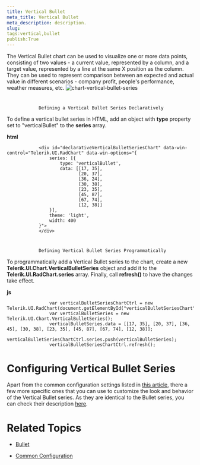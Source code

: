 ```yaml
---
title: Vertical Bullet
meta_title: Vertical Bullet
meta_description: description.
slug: 
tags:vertical,bullet
publish:True
---
```



The Vertical Bullet chart can be used to visualize one or more data points, consisting of two values - a current value, represented by a column, and a target
				value, represented by a line at the same X position as the column. They can be used to represent comparison between an expected and actual value in different
				scenarios - company profit, people's performance, weather measures, etc.
			![chart-vertical-bullet-series](../Media/Controls\Chart\chart-vertical-bullet-series.png)

# 
				Defining a Vertical Bullet Series Declaratively
			

To define a vertical bullet series in HTML, add an object with __type__ property set to "verticalBullet"
				to the __series__ array.
				


 __html__
    


				<div id="declarativeVerticalBulletSeriesChart" data-win-control="Telerik.UI.RadChart" data-win-options="{
					series: [{ 
						type: 'verticalBullet',
						data: [[17, 35],
							   [20, 37],
							   [36, 24],
							   [30, 38],
							   [23, 35],
							   [45, 87],
							   [67, 74],
							   [12, 38]]
					}],
					theme: 'light',
					width: 400
				}">
				</div>



# 
				Defining Vertical Bullet Series Programmatically
			

To programmatically add a Vertical Bullet series to the chart, create a new __Telerik.UI.Chart.VerticalBulletSeries__
					object and add it to the __Telerik.UI.RadChart.series__ array. Finally, call __refresh()__
					to have the changes take effect.
				


 __js__
    


					var verticalBulletSeriesChartCtrl = new Telerik.UI.RadChart(document.getElementById("verticalBulletSeriesChart"));
					var verticalBulletSeries = new Telerik.UI.Chart.VerticalBulletSeries();
					verticalBulletSeries.data = [[17, 35], [20, 37], [36, 45], [30, 38], [23, 35], [45, 87], [67, 74], [12, 38]];
					verticalBulletSeriesChartCtrl.series.push(verticalBulletSeries);
					verticalBulletSeriesChartCtrl.refresh();



# Configuring Vertical Bullet Series

Apart from the common configuration settings listed in [this article](15e0c300-a141-495d-9355-3d2d35951bd4), there a few more
					specific ones that you can use to customize the look and behavior of the Vertical Bullet series.  As they are identical to the Bullet series, you
					can check their description [here](d4c0df77-be37-4294-ac60-59148e45ba06).
				

# Related Topics

 * [Bullet]({{slug:bullet}})

 * [Common Configuration]({{slug:common-configuration}})
